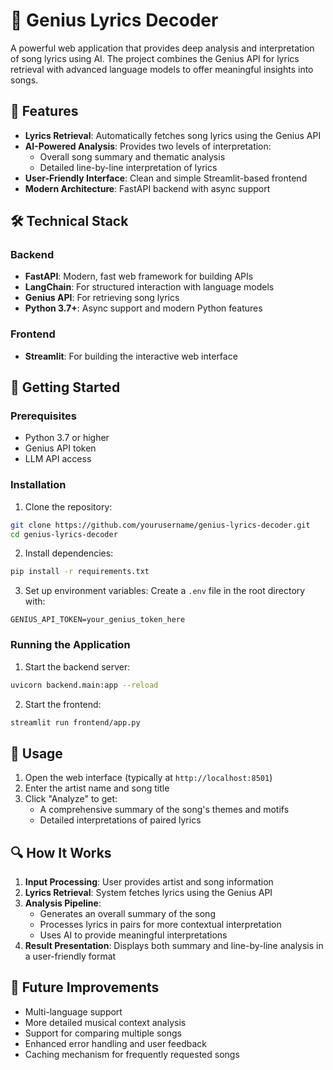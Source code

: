 # 🎵 Genius Lyrics Decoder

A powerful web application that provides deep analysis and interpretation of song lyrics using AI. The project combines the Genius API for lyrics retrieval with advanced language models to offer meaningful insights into songs.

## 🌟 Features

- **Lyrics Retrieval**: Automatically fetches song lyrics using the Genius API
- **AI-Powered Analysis**: Provides two levels of interpretation:
  - Overall song summary and thematic analysis
  - Detailed line-by-line interpretation of lyrics
- **User-Friendly Interface**: Clean and simple Streamlit-based frontend
- **Modern Architecture**: FastAPI backend with async support

## 🛠️ Technical Stack

### Backend
- **FastAPI**: Modern, fast web framework for building APIs
- **LangChain**: For structured interaction with language models
- **Genius API**: For retrieving song lyrics
- **Python 3.7+**: Async support and modern Python features

### Frontend
- **Streamlit**: For building the interactive web interface

## 🚀 Getting Started

### Prerequisites
- Python 3.7 or higher
- Genius API token
- LLM API access

### Installation

1. Clone the repository:
```bash
git clone https://github.com/yourusername/genius-lyrics-decoder.git
cd genius-lyrics-decoder
```

2. Install dependencies:
```bash
pip install -r requirements.txt
```

3. Set up environment variables:
Create a `.env` file in the root directory with:
```env
GENIUS_API_TOKEN=your_genius_token_here
```

### Running the Application

1. Start the backend server:
```bash
uvicorn backend.main:app --reload
```

2. Start the frontend:
```bash
streamlit run frontend/app.py
```

## 🎯 Usage

1. Open the web interface (typically at `http://localhost:8501`)
2. Enter the artist name and song title
3. Click "Analyze" to get:
   - A comprehensive summary of the song's themes and motifs
   - Detailed interpretations of paired lyrics

## 🔍 How It Works

1. **Input Processing**: User provides artist and song information
2. **Lyrics Retrieval**: System fetches lyrics using the Genius API
3. **Analysis Pipeline**:
   - Generates an overall summary of the song
   - Processes lyrics in pairs for more contextual interpretation
   - Uses AI to provide meaningful interpretations
4. **Result Presentation**: Displays both summary and line-by-line analysis in a user-friendly format


## 🔮 Future Improvements

- Multi-language support
- More detailed musical context analysis
- Support for comparing multiple songs
- Enhanced error handling and user feedback
- Caching mechanism for frequently requested songs